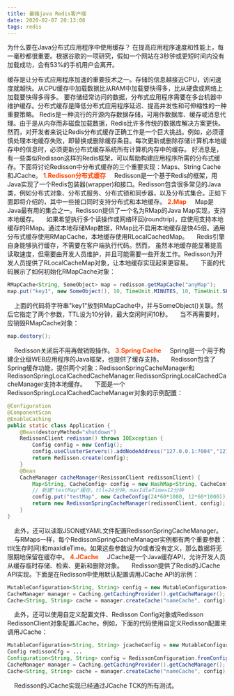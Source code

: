 ```yaml
---
title: 最强java Redis客户端
date: 2020-02-07 20:13:08
tags: redis
---
```

为什么要在Java分布式应用程序中使用缓存？
在提高应用程序速度和性能上，每一毫秒都很重要。根据谷歌的一项研究，假如一个网站在3秒钟或更短时间内没有加载成功，会有53%的手机用户会离开。
<!-- more -->
缓存是让分布式应用程序加速的重要技术之一。存储的信息越接近CPU，访问速度就越快。从CPU缓存中加载数据比从RAM中加载要快得多，比从硬盘或网络上加载要快得多得多。
要存储经常访问的数据，分布式应用程序需要在多台机器中维护缓存。分布式缓存是降低分布式应用程序延迟、提高并发性和可伸缩性的一种重要策略。
Redis是一种流行的开源内存数据存储，可用作数据库、缓存或消息代理。由于是从内存而非磁盘加载数据，Redis比许多传统的数据库解决方案更快。
然而，对开发者来说让Redis分布式缓存正确工作是一个巨大挑战。例如，必须谨慎处理本地缓存失败，即替换或删除缓存条目。每次更新或删除存储计算机本地缓存中的信息时，必须更新分布式缓存系统所有计算机内存中的缓存。
好消息是，有一些类似Redisson这样的Redis框架，可以帮助构建应用程序所需的分布式缓存。下面将讨论Redisson中分布式缓存的三个重要实现：Maps、String Cache和JCache。
<b style="color: orangered">1.Redisson分布式缓存</b>
&nbsp;&nbsp;&nbsp;&nbsp;Redisson是一个基于Redis的框架，用Java实现了一个Redis包装器(wrapper)和接口。Redisson包含很多常见的Java类，例如分布式对象、分布式服务、分布式锁和同步器，以及分布式集合。正如下面即将介绍的，其中一些接口同时支持分布式和本地缓存。
<b style="color: orangered">2.Map</b>
&nbsp;&nbsp;&nbsp;&nbsp;Map是Java最有用的集合之一。Redisson提供了一个名为RMap的Java Map实现，支持本地缓存。
&nbsp;&nbsp;&nbsp;&nbsp;如果希望执行多个读操作或网络环回(roundtrip)，应使用支持本地缓存的RMap。通过本地存储Map数据，RMap比不启用本地缓存是快45倍。通用分布式缓存使用RMapCache，本地缓存使用RLocalCachedMap。
&nbsp;&nbsp;&nbsp;&nbsp;Redis引擎自身能够执行缓存，不需要在客户端执行代码。然而， 虽然本地缓存能显著提高读取速度，但需要由开发人员维护，并且可能需要一些开发工作。Redisson为开发人员提供了RLocalCacheMap对象，让本地缓存实现起来更容易。
&nbsp;&nbsp;&nbsp;&nbsp;下面的代码展示了如何初始化RMapCache对象：
```java
RMapCache<String, SomeObject> map = redisson.getMapCache("anyMap");
map.put("key1", new SomeObject(), 10, TimeUnit.MINUTES, 10, TimeUnit.SECONDS);
```
&nbsp;&nbsp;&nbsp;&nbsp;上面的代码将字符串"key1"放到RMapCache中，并与SomeObject()关联。然后它指定了两个参数，TTL设为10分钟，最大空闲时间10秒。
&nbsp;&nbsp;&nbsp;&nbsp;当不再需要时，应销毁RMapCache对象：
```java
map.destory();
```
&nbsp;&nbsp;&nbsp;&nbsp;Redisson关闭后不用再做销毁操作。
<b style="color: orangered">3.Spring Cache</b>
&nbsp;&nbsp;&nbsp;&nbsp;Spring是一个用于构建企业级WEB应用程序的Java框架，也提供了缓存支持。
&nbsp;&nbsp;&nbsp;&nbsp;Redisson包含了Spring缓存功能，提供两个对象：RedissonSpringCacheManager和RedissonSpringLocalCachedCacheManager.RedissonSpringLocalCachedCacheManager支持本地缓存。
&nbsp;&nbsp;&nbsp;&nbsp;下面是一个RedissonSpringLocalCachedCacheManager对象的示例配置：
```java
@Configuration
@ComponentScan
@EnableCaching
public static class Application {
    @Bean(destoryMethod="shutdown")
    RedissonClient redisson() throws IOException {
        Config config = new Config();
        config.useClusterServers().addNodeAddress("127.0.0.1:7004","127.0.0.1:7001");
        return Redisson.create(config);
    }
    @Bean
    CacheManager cacheManager(ResissonClient redissonClient) {
        Map<String, CacheConfig> config = new HashMap<String, CacheConfig>();
        // 新建"testMap"缓存，ttl=24分钟，maxIdleTime=12分钟
        config.put("testMap", new CacheConfig(24*60*1000, 12*60*1000));
        return new RedissonSpringCacheManager(redissonClient, config);
    }
}
```
&nbsp;&nbsp;&nbsp;&nbsp;此外，还可以读取JSON或YAML文件配置RedissonSpringCacheManager。
&nbsp;&nbsp;&nbsp;&nbsp;与RMaps一样，每个RedissonSpringCacheManager实例都有两个重要参数：ttl(生存时间)和maxIdleTime。如果这些参数设为0或者没有定义，那么数据将无限期地保留在缓存中。
<b style="color: orangered">4.JCache</b>
&nbsp;&nbsp;&nbsp;&nbsp;JCache是一个Java缓存API，允许开发人员从缓存临时存储、检索、更新和删除对象。
&nbsp;&nbsp;&nbsp;&nbsp;Redisson提供了Redis的JCache API实现。下面是在Redisson中使用默认配置调用JCache API的示例：
```java
MutableConfiguration<String, String> config = new MutableConfiguration<>();
CacheManager manager = Caching.getCachingProvider().getCacheManager();
Cache<String, String> cache = manager.createCache("nameCache", config);
```
&nbsp;&nbsp;&nbsp;&nbsp;此外，还可以使用自定义配置文件、Redisson Config对象或Redisson RedissonClient对象配置JCache。例如，下面的代码使用自定义Redisson配置来调用JCache：
```java
MutableConfiguration<String, String> jcacheConfig = new MutableConfiguration<>();
Config redissonCfg = ...
Configuration<String, String> config = RedissonConfiguration.fromConfig(redissonCfg, jcacheConfig);
CacheManager manager = Caching.getCachingProvider().getCacheManager();
Cache<String, String> cache = manager.createCache("nameCache", config);
```
&nbsp;&nbsp;&nbsp;&nbsp;Redisson的JCache实现已经通过JCache TCK的所有测试。